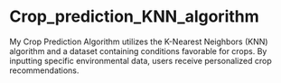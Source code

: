 # Crop_prediction_KNN_algorithm
My Crop Prediction Algorithm utilizes the K-Nearest Neighbors (KNN) algorithm and a dataset containing conditions favorable for crops. By inputting specific environmental data, users receive personalized crop recommendations.
